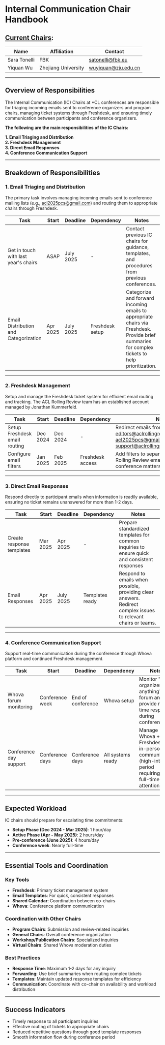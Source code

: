 # Internal Communication Chair Handbook

## [Current Chairs](https://2025.aclweb.org/organization/):
| Name        | Affiliation           | Contact              |
|-------------|-----------------------|----------------------|
| Sara Tonelli| FBK                   | satonelli@fbk.eu     |
| Yiquan Wu   | Zhejiang University   | wuyiquan@zju.edu.cn  |

---

## Overview of Responsibilities

The Internal Communication (IC) Chairs at *CL conferences are responsible for triaging incoming emails sent to conference organizers and program chairs, managing ticket systems through Freshdesk, and ensuring timely communication between participants and conference organizers.

**The following are the main responsibilities of the IC Chairs:**

**1. Email Triaging and Distribution**\
**2. Freshdesk Management**\
**3. Direct Email Responses**\
**4. Conference Communication Support**

---

## Breakdown of Responsibilities

### 1. Email Triaging and Distribution

The primary task involves managing incoming emails sent to conference mailing lists (e.g., acl2025pcs@gmail.com) and routing them to appropriate chairs through Freshdesk.

| Task                                    | Start     | Deadline  | Dependency           | Notes                                                                                                                                    |
|-----------------------------------------|-----------|-----------|----------------------|------------------------------------------------------------------------------------------------------------------------------------------|
| Get in touch with last year's chairs    | ASAP      | July 2025 | -                    | Contact previous IC chairs for guidance, templates, and procedures from previous conferences.                                             |
| Email Distribution and Categorization   | Apr 2025  | July 2025 | Freshdesk setup      | Categorize and forward incoming emails to appropriate chairs via Freshdesk. Provide brief summaries for complex tickets to help prioritization. |

---

### 2. Freshdesk Management

Setup and manage the Freshdesk ticket system for efficient email routing and tracking. The ACL Rolling Review team has an established account managed by Jonathan Kummerfeld.

| Task                                    | Start     | Deadline  | Dependency           | Notes                                                                                                                                    |
|-----------------------------------------|-----------|-----------|----------------------|------------------------------------------------------------------------------------------------------------------------------------------|
| Setup Freshdesk email routing          | Dec 2024  | Dec 2024  | -                    | Redirect emails from editors@aclrollingreview.org and acl2025pcs@gmail.com to support@aclrollingreview.freshdesk.com                    |
| Configure email filters                | Jan 2025  | Feb 2025  | Freshdesk access     | Add filters to separate submission/ACL Rolling Review emails from other conference matters                                               |

---

### 3. Direct Email Responses

Respond directly to participant emails when information is readily available, ensuring no ticket remains unanswered for more than 1-2 days.

| Task                                    | Start     | Deadline  | Dependency           | Notes                                                                                                                                    |
|-----------------------------------------|-----------|-----------|----------------------|------------------------------------------------------------------------------------------------------------------------------------------|
| Create response templates               | Mar 2025  | Apr 2025  | -                    | Prepare standardized templates for common inquiries to ensure quick and consistent responses                                              |
| Email Responses                         | Apr 2025  | July 2025 | Templates ready      | Respond to emails when possible, providing clear answers. Redirect complex issues to relevant chairs or teams.                           |

---

### 4. Conference Communication Support

Support real-time communication during the conference through Whova platform and continued Freshdesk management.

| Task                                    | Start           | Deadline           | Dependency           | Notes                                                                                                                            |
|-----------------------------------------|-----------------|--------------------|----------------------|----------------------------------------------------------------------------------------------------------------------------------|
| Whova forum monitoring                  | Conference week | End of conference  | Whova setup         | Monitor "ask organizers anything" forum and provide real-time responses during conference                                        |
| Conference day support                  | Conference days | Conference days    | All systems ready   | Manage Whova + Freshdesk + in-person communication (high-intensity period requiring near full-time attention)                   |

---

## Expected Workload

IC chairs should prepare for escalating time commitments:

- **Setup Phase (Dec 2024 - Mar 2025)**: 1 hour/day
- **Active Phase (Apr - May 2025)**: 2 hours/day  
- **Pre-conference (June 2025)**: 4 hours/day
- **Conference week**: Nearly full-time

---

## Essential Tools and Coordination

### Key Tools
- **Freshdesk**: Primary ticket management system
- **Email Templates**: For quick, consistent responses
- **Shared Calendar**: Coordination between co-chairs
- **Whova**: Conference platform communication

### Coordination with Other Chairs
- **Program Chairs**: Submission and review-related inquiries
- **General Chairs**: Overall conference organization
- **Workshop/Publication Chairs**: Specialized inquiries
- **Virtual Chairs**: Shared Whova moderation duties

### Best Practices
- **Response Time**: Maximum 1-2 days for any inquiry
- **Forwarding**: Use brief summaries when routing complex tickets
- **Templates**: Maintain updated response templates for efficiency
- **Communication**: Coordinate with co-chair on availability and workload distribution

---

## Success Indicators

- Timely response to all participant inquiries
- Effective routing of tickets to appropriate chairs
- Reduced repetitive questions through good template responses
- Smooth information flow during conference period